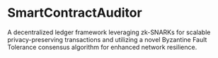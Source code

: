 # SmartContractAuditor
A decentralized ledger framework leveraging zk-SNARKs for scalable privacy-preserving transactions and utilizing a novel Byzantine Fault Tolerance consensus algorithm for enhanced network resilience.
